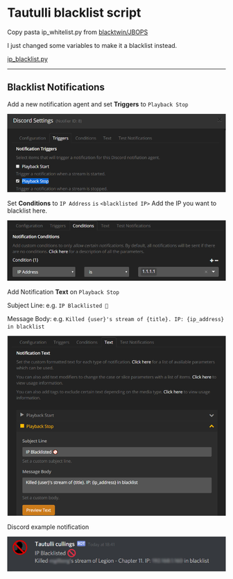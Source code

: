 # Tautulli blacklist script

Copy pasta ip_whitelist.py from [blacktwin/JBOPS](https://github.com/blacktwin/JBOPS) 

I just changed some variables to make it a blacklist instead. 

[ip_blacklist.py](https://github.com/gilbN/Nostromo/blob/master/Server/scripts/plexpy/ip_blacklist.py) 

* * *

## Blacklist Notifications

Add a new notification agent and set **Triggers** to `Playback Stop`

![](https://github.com/gilbN/Nostromo/blob/master/Server/scripts/plexpy/img/triggered.png)

Set **Conditions** to `IP Address` `is` `<blacklisted IP>` Add the IP you want to blacklist here.

![](https://github.com/gilbN/Nostromo/blob/master/Server/scripts/plexpy/img/conditions.png)

Add Notification **Text** on `Playback Stop`

Subject Line: e.g. `IP Blacklisted 🚫`

Message Body: e.g. `Killed {user}'s stream of {title}. IP: {ip_address} in blacklist`

![](https://github.com/gilbN/Nostromo/blob/master/Server/scripts/plexpy/img/text.png)


Discord example notification

![](https://github.com/gilbN/Nostromo/blob/master/Server/scripts/plexpy/img/culled.png)


